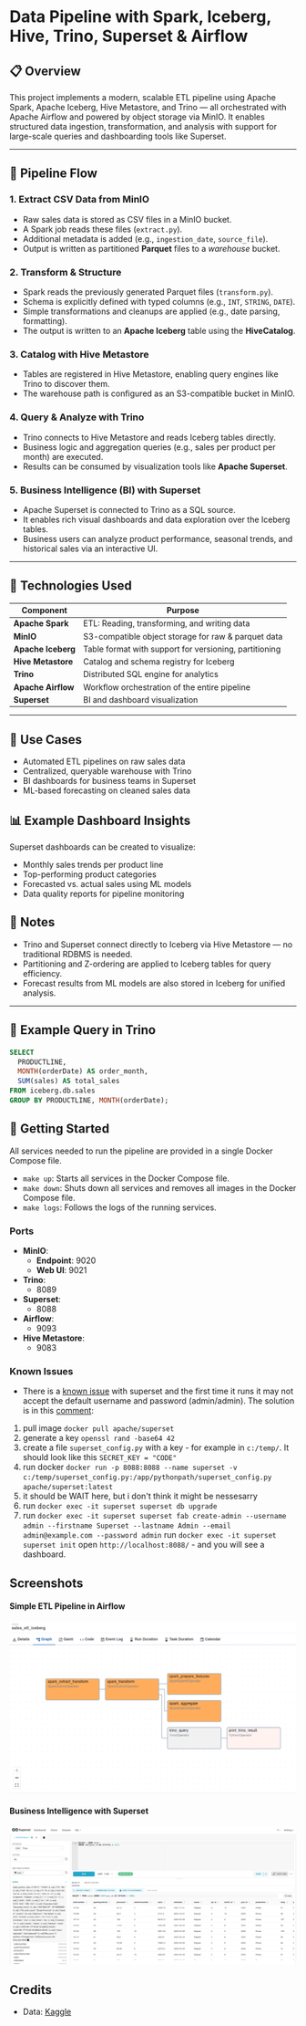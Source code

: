 # Data Pipeline with Spark, Iceberg, Hive, Trino, Superset & Airflow

## 📋 Overview

This project implements a modern, scalable ETL pipeline using Apache Spark, Apache Iceberg, Hive Metastore, and Trino — all orchestrated with Apache Airflow and powered by object storage via MinIO. It enables structured data ingestion, transformation, and analysis with support for large-scale queries and dashboarding tools like Superset.

---

## 🔁 Pipeline Flow

### 1. **Extract CSV Data from MinIO**

- Raw sales data is stored as CSV files in a MinIO bucket.
- A Spark job reads these files (`extract.py`).
- Additional metadata is added (e.g., `ingestion_date`, `source_file`).
- Output is written as partitioned **Parquet** files to a *warehouse* bucket.

### 2. **Transform & Structure**

- Spark reads the previously generated Parquet files (`transform.py`).
- Schema is explicitly defined with typed columns (e.g., `INT`, `STRING`, `DATE`).
- Simple transformations and cleanups are applied (e.g., date parsing, formatting).
- The output is written to an **Apache Iceberg** table using the **HiveCatalog**.

### 3. **Catalog with Hive Metastore**

- Tables are registered in Hive Metastore, enabling query engines like Trino to discover them.
- The warehouse path is configured as an S3-compatible bucket in MinIO.

### 4. **Query & Analyze with Trino**

- Trino connects to Hive Metastore and reads Iceberg tables directly.
- Business logic and aggregation queries (e.g., sales per product per month) are executed.
- Results can be consumed by visualization tools like **Apache Superset**.

### 5. **Business Intelligence (BI) with Superset**

- Apache Superset is connected to Trino as a SQL source.
- It enables rich visual dashboards and data exploration over the Iceberg tables.
- Business users can analyze product performance, seasonal trends, and historical sales via an interactive UI.

---

## 🧰 Technologies Used

| Component        | Purpose                                      |
|------------------|----------------------------------------------|
| **Apache Spark** | ETL: Reading, transforming, and writing data |
| **MinIO**        | S3-compatible object storage for raw & parquet data |
| **Apache Iceberg** | Table format with support for versioning, partitioning |
| **Hive Metastore** | Catalog and schema registry for Iceberg    |
| **Trino**        | Distributed SQL engine for analytics         |
| **Apache Airflow** | Workflow orchestration of the entire pipeline |
| **Superset**     | BI and dashboard visualization               |

---

## 🚀 Use Cases

- Automated ETL pipelines on raw sales data
- Centralized, queryable warehouse with Trino
- BI dashboards for business teams in Superset
- ML-based forecasting on cleaned sales data

## 📊 Example Dashboard Insights

Superset dashboards can be created to visualize:

- Monthly sales trends per product line
- Top-performing product categories
- Forecasted vs. actual sales using ML models
- Data quality reports for pipeline monitoring

## 📝 Notes

- Trino and Superset connect directly to Iceberg via Hive Metastore — no traditional RDBMS is needed.
- Partitioning and Z-ordering are applied to Iceberg tables for query efficiency.
- Forecast results from ML models are also stored in Iceberg for unified analysis.

---

## 🧪 Example Query in Trino

```sql
SELECT
  PRODUCTLINE,
  MONTH(orderDate) AS order_month,
  SUM(sales) AS total_sales
FROM iceberg.db.sales
GROUP BY PRODUCTLINE, MONTH(orderDate);
```

## 🚀 Getting Started

All services needed to run the pipeline are provided in a single Docker Compose file.

- `make up`: Starts all services in the Docker Compose file.
- `make down`: Shuts down all services and removes all images in the Docker Compose file.
- `make logs`: Follows the logs of the running services.

### Ports

- **MinIO**:
  - **Endpoint**: 9020
  - **Web UI**: 9021
- **Trino**:
  - 8089
- **Superset**:
  - 8088
- **Airflow**:
  - 9093
- **Hive Metastore**:
  - 9083

### Known Issues

- There is a [known issue](https://github.com/apache/superset/issues/10149) with superset and the first time it runs it may not accept the default username and password (admin/admin). The solution is in this [comment](https://github.com/apache/superset/issues/10149#issuecomment-2649344448):

1. pull image `docker pull apache/superset`
2. generate a key `openssl rand -base64 42`
3. create a file `superset_config.py` with a key - for example in `c:/temp/`. It should look like this `SECRET_KEY = "CODE"`
4. run docker `docker run -p 8088:8088 --name superset -v c:/temp/superset_config.py:/app/pythonpath/superset_config.py apache/superset:latest`
5. it should be WAIT here, but i don't think it might be nessesarry
6. run `docker exec -it superset superset db upgrade`
7. run `docker exec -it superset superset fab create-admin --username admin --firstname Superset --lastname Admin --email admin@example.com --password admin`
    run `docker exec -it superset superset init`
    open `http://localhost:8088/` - and you will see a dashboard.

## Screenshots

#### Simple ETL Pipeline in Airflow

![Dashboard](images/airflow_pipeline.png)

#### Business Intelligence with Superset

![Superset](images/superset.png)

## Credits

- Data: [Kaggle](https://www.kaggle.com/datasets/kyanyoga/sample-sales-data/data)
